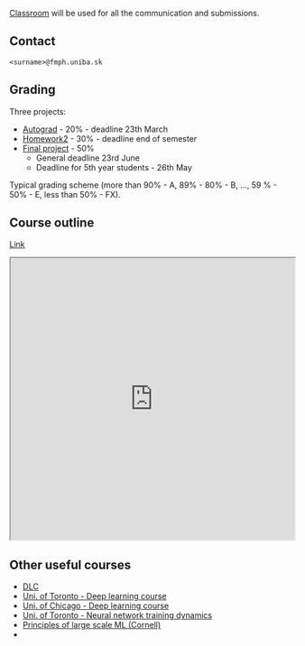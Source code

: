 [Classroom](https://classroom.google.com/c/NjYzOTI3MTYzNTI5?cjc=qwsnbei) will be used for all the communication and submissions.

## Contact

`<surname>@fmph.uniba.sk`

## Grading

Three projects:
* [Autograd](https://usamec.github.io/ml2/hw1) - 20% - deadline 23th March 
* [Homework2](https://usamec.github.io/ml2/hw2) - 30% - deadline end of semester
* [Final project](https://usamec.github.io/ml2/projects) - 50%
  * General deadline 23rd June
  * Deadline for 5th year students - 26th May

Typical grading scheme (more than 90% - A, 89% - 80% - B, ..., 59 % - 50% - E, less than 50% - FX).

## Course outline

[Link](https://docs.google.com/spreadsheets/d/e/2PACX-1vS-yo_avt0TZEtz2vzb2Z4e6qJUdGpX6EFi4pmyJ2YStc5-D-VsVe5KyfsUw6Xddfv22egn7ZGAfmpT/pubhtml?gid=0&amp;single=true&amp;widget=true&amp;headers=false)

<iframe style="width:100%;height:500px" src="https://docs.google.com/spreadsheets/d/e/2PACX-1vS-yo_avt0TZEtz2vzb2Z4e6qJUdGpX6EFi4pmyJ2YStc5-D-VsVe5KyfsUw6Xddfv22egn7ZGAfmpT/pubhtml?gid=0&amp;single=true&amp;widget=true&amp;headers=false"></iframe>

## Other useful courses

* [DLC](https://fleuret.org/dlc/)
* [Uni. of Toronto - Deep learning course](https://www.cs.toronto.edu/~rgrosse/courses/csc321_2018/)
* [Uni. of Chicago - Deep learning course](https://home.ttic.edu/~shubhendu/Pages/CMSC35246.html)
* [Uni. of Toronto - Neural network training dynamics](https://www.cs.toronto.edu/~rgrosse/courses/csc2541_2022/)
* [Principles of large scale ML (Cornell)](https://www.cs.cornell.edu/courses/cs4787/2019sp/)
* 
